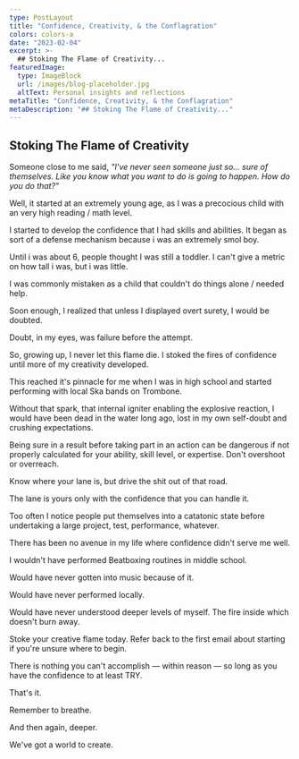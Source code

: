 ```yaml
---
type: PostLayout
title: "Confidence, Creativity, & the Conflagration"
colors: colors-a
date: "2023-02-04"
excerpt: >-
  ## Stoking The Flame of Creativity...
featuredImage:
  type: ImageBlock
  url: /images/blog-placeholder.jpg
  altText: Personal insights and reflections
metaTitle: "Confidence, Creativity, & the Conflagration"
metaDescription: "## Stoking The Flame of Creativity..."
---
```

## Stoking The Flame of Creativity

Someone close to me said, _"I've never seen someone just so... sure of themselves. Like you know what you want to do is going to happen. How do you do that?"_

Well, it started at an extremely young age, as I was a precocious child with an very high reading / math level.

I started to develop the confidence that I had skills and abilities. It began as sort of a defense mechanism because i was an extremely smol boy.

Until i was about 6, people thought I was still a toddler. I can't give a metric on how tall i was, but i was little.

I was commonly mistaken as a child that couldn't do things alone / needed help.

Soon enough, I realized that unless I displayed overt surety, I would be doubted.

Doubt, in my eyes, was failure before the attempt.

So, growing up, I never let this flame die. I stoked the fires of confidence until more of my creativity developed.

This reached it's pinnacle for me when I was in high school and started performing with local Ska bands on Trombone.

Without that spark, that internal igniter enabling the explosive reaction, I would have been dead in the water long ago, lost in my own self-doubt and crushing expectations.

Being sure in a result before taking part in an action can be dangerous if not properly calculated for your ability, skill level, or expertise. Don't overshoot or overreach.

Know where your lane is, but drive the shit out of that road.

The lane is yours only with the confidence that you can handle it.

Too often I notice people put themselves into a catatonic state before undertaking a large project, test, performance, whatever.

There has been no avenue in my life where confidence didn't serve me well.

I wouldn't have performed Beatboxing routines in middle school.

Would have never gotten into music because of it.

Would have never performed locally.

Would have never understood deeper levels of myself. The fire inside which doesn't burn away.

Stoke your creative flame today. Refer back to the first email about starting if you're unsure where to begin.

There is nothing you can't accomplish — within reason — so long as you have the confidence to at least TRY.

That's it.

Remember to breathe.

And then again, deeper.

We've got a world to create.

‍